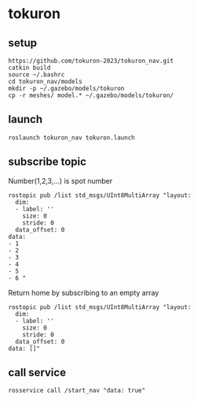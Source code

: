 # tokuron  
## setup  
```
https://github.com/tokuron-2023/tokuron_nav.git  
catkin build  
source ~/.bashrc  
cd tokuron_nav/models  
mkdir -p ~/.gazebo/models/tokuron  
cp -r meshes/ model.* ~/.gazebo/models/tokuron/  
```
## launch  
```
roslaunch tokuron_nav tokuron.launch  
```
##  subscribe topic  
Number(1,2,3,...) is spot number
```
rostopic pub /list std_msgs/UInt8MultiArray "layout:  
  dim:  
  - label: ''  
    size: 0  
    stride: 0  
  data_offset: 0  
data:  
- 1  
- 2  
- 3  
- 4  
- 5  
- 6 "  
```
Return home by subscribing to an empty array  
```
rostopic pub /list std_msgs/UInt8MultiArray "layout:  
  dim:  
  - label: ''  
    size: 0  
    stride: 0  
  data_offset: 0  
data: []"  
```
## call service
```
rosservice call /start_nav "data: true"  
```
